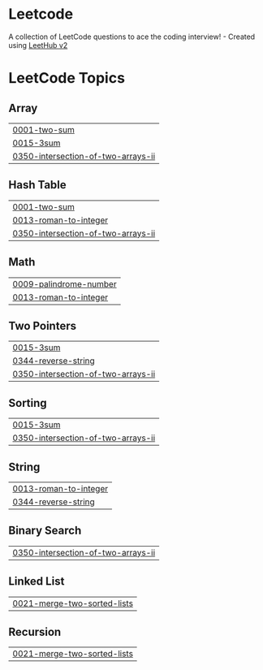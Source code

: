 # Leetcode
A collection of LeetCode questions to ace the coding interview! - Created using [LeetHub v2](https://github.com/arunbhardwaj/LeetHub-2.0)

<!---LeetCode Topics Start-->
# LeetCode Topics
## Array
|  |
| ------- |
| [0001-two-sum](https://github.com/Sarangvira/Leetcode/tree/master/0001-two-sum) |
| [0015-3sum](https://github.com/Sarangvira/Leetcode/tree/master/0015-3sum) |
| [0350-intersection-of-two-arrays-ii](https://github.com/Sarangvira/Leetcode/tree/master/0350-intersection-of-two-arrays-ii) |
## Hash Table
|  |
| ------- |
| [0001-two-sum](https://github.com/Sarangvira/Leetcode/tree/master/0001-two-sum) |
| [0013-roman-to-integer](https://github.com/Sarangvira/Leetcode/tree/master/0013-roman-to-integer) |
| [0350-intersection-of-two-arrays-ii](https://github.com/Sarangvira/Leetcode/tree/master/0350-intersection-of-two-arrays-ii) |
## Math
|  |
| ------- |
| [0009-palindrome-number](https://github.com/Sarangvira/Leetcode/tree/master/0009-palindrome-number) |
| [0013-roman-to-integer](https://github.com/Sarangvira/Leetcode/tree/master/0013-roman-to-integer) |
## Two Pointers
|  |
| ------- |
| [0015-3sum](https://github.com/Sarangvira/Leetcode/tree/master/0015-3sum) |
| [0344-reverse-string](https://github.com/Sarangvira/Leetcode/tree/master/0344-reverse-string) |
| [0350-intersection-of-two-arrays-ii](https://github.com/Sarangvira/Leetcode/tree/master/0350-intersection-of-two-arrays-ii) |
## Sorting
|  |
| ------- |
| [0015-3sum](https://github.com/Sarangvira/Leetcode/tree/master/0015-3sum) |
| [0350-intersection-of-two-arrays-ii](https://github.com/Sarangvira/Leetcode/tree/master/0350-intersection-of-two-arrays-ii) |
## String
|  |
| ------- |
| [0013-roman-to-integer](https://github.com/Sarangvira/Leetcode/tree/master/0013-roman-to-integer) |
| [0344-reverse-string](https://github.com/Sarangvira/Leetcode/tree/master/0344-reverse-string) |
## Binary Search
|  |
| ------- |
| [0350-intersection-of-two-arrays-ii](https://github.com/Sarangvira/Leetcode/tree/master/0350-intersection-of-two-arrays-ii) |
## Linked List
|  |
| ------- |
| [0021-merge-two-sorted-lists](https://github.com/Sarangvira/Leetcode/tree/master/0021-merge-two-sorted-lists) |
## Recursion
|  |
| ------- |
| [0021-merge-two-sorted-lists](https://github.com/Sarangvira/Leetcode/tree/master/0021-merge-two-sorted-lists) |
<!---LeetCode Topics End-->